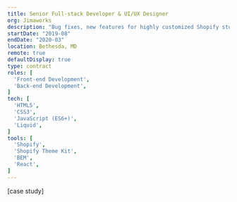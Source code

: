 ```yaml
---
title: Senior Full-stack Developer & UI/UX Designer
org: Jimaworks
description: "Bug fixes, new features for highly customized Shopify storefront."
startDate: "2019-08"
endDate: "2020-03"
location: Bethesda, MD
remote: true
defaultDisplay: true
type: contract
roles: [
  'Front-end Development',
  'Back-end Development',
]
tech: [
  'HTML5',
  'CSS3',
  'JavaScript (ES6+)',
  'Liquid',
]
tools: [
  'Shopify',
  'Shopify Theme Kit',
  'BEM',
  'React',
]
---
```


[case study]